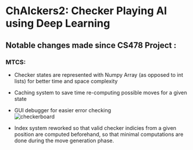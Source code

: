 # ChAIckers2: Checker Playing AI using Deep Learning

## Notable changes made since CS478 Project :
### MTCS:
  * Checker states are represented with Numpy Array (as opposed to int lists) for better time and space complexity
  * Caching system to save time re-computing possible moves for a given state
  * GUI debugger for easier error checking  
![checkerboard](https://github.com/jordansprojects/ChAIckers2/assets/54329371/565c8e92-5ce8-4488-8ee8-73ecf4c38b68)

  * Index system reworked so that valid checker indicies from a given position are computed beforehand, so that minimal computations are done during the move generation phase.
